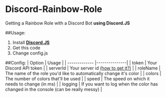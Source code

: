 # Discord-Rainbow-Role
Getting a Rainbow Role with a Discord Bot **using Discord.JS**

##Usage:
1. Install [**Discord.JS**](https://github.com/hydrabolt/discord.js/)
2. Get this code
3. Change config.js

##Config:
| Option        | Usage         |
| ------------- |---------------|
| token         | Your Discord API token |
| serverId      | Your server id [(how to get it?)](#)      |
| roleName      | The name of the role you'd like to automatically change it's color      |
| colors        | The number of colors that'll be used      |
| speed         | The speed on which it needs to change (in ms)      |
| logging       | If you want to log when the color has changed in the console (can be really messy)      |

